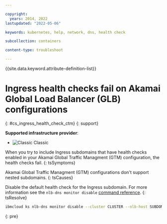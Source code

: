 ```yaml
---

copyright: 
  years: 2014, 2022
lastupdated: "2022-05-06"

keywords: kubernetes, help, network, dns, health check

subcollection: containers

content-type: troubleshoot

---
```


{{site.data.keyword.attribute-definition-list}}


# Ingress health checks fail on Akamai Global Load Balancer (GLB) configurations
{: #cs_ingress_health_check_ctm}
{: support}

**Supported infrastructure provider**:
* ![Classic](../icons/classic.svg "Classic") Classic


When you try to include Ingress subdomains that have health checks enabled in your Akamai Global Traffic Managment (GTM) configuration, the health checks fail.
{: tsSymptoms}


Akamai Global Traffic Managment (GTM) configurations don't support nested subdomains.
{: tsCauses}

Disable the default health check for the Ingress subdomain. For more information see the `nlb-dns monitor disable` [command reference](/docs/containers?topic=containers-kubernetes-service-cli#cs_nlb-dns-monitor-disable).
{: tsResolve}

```sh
ibmcloud ks nlb-dns monitor disable --cluster CLUSTER --nlb-host SUBDOMAIN 
```
{: pre}








